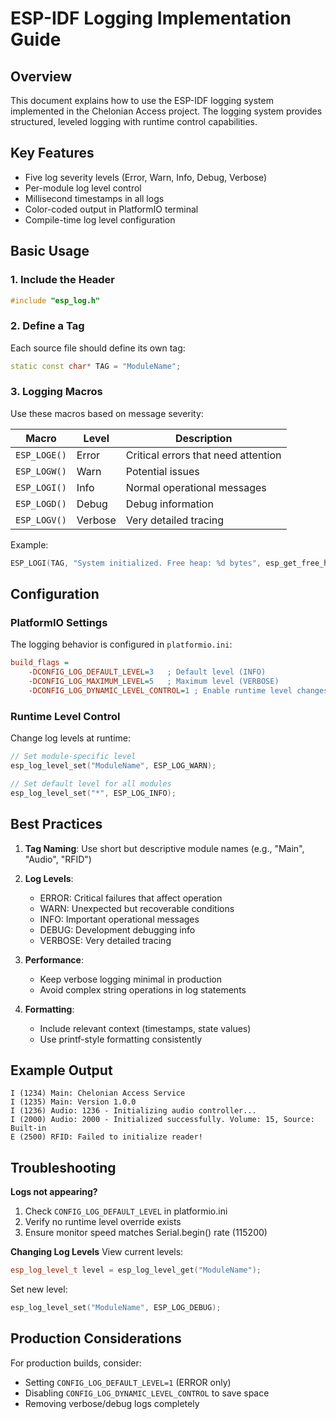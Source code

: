 # ESP-IDF Logging Implementation Guide

## Overview
This document explains how to use the ESP-IDF logging system implemented in the Chelonian Access project. The logging system provides structured, leveled logging with runtime control capabilities.

## Key Features
- Five log severity levels (Error, Warn, Info, Debug, Verbose)
- Per-module log level control
- Millisecond timestamps in all logs
- Color-coded output in PlatformIO terminal
- Compile-time log level configuration

## Basic Usage

### 1. Include the Header
```cpp
#include "esp_log.h"
```

### 2. Define a Tag
Each source file should define its own tag:
```cpp
static const char* TAG = "ModuleName";
```

### 3. Logging Macros
Use these macros based on message severity:

| Macro        | Level  | Description                          |
|--------------|--------|--------------------------------------|
| `ESP_LOGE()` | Error  | Critical errors that need attention  |
| `ESP_LOGW()` | Warn   | Potential issues                     |
| `ESP_LOGI()` | Info   | Normal operational messages          |
| `ESP_LOGD()` | Debug  | Debug information                    |
| `ESP_LOGV()` | Verbose| Very detailed tracing                |

Example:
```cpp
ESP_LOGI(TAG, "System initialized. Free heap: %d bytes", esp_get_free_heap_size());
```

## Configuration

### PlatformIO Settings
The logging behavior is configured in `platformio.ini`:

```ini
build_flags =
    -DCONFIG_LOG_DEFAULT_LEVEL=3   ; Default level (INFO)
    -DCONFIG_LOG_MAXIMUM_LEVEL=5   ; Maximum level (VERBOSE)
    -DCONFIG_LOG_DYNAMIC_LEVEL_CONTROL=1 ; Enable runtime level changes
```

### Runtime Level Control
Change log levels at runtime:
```cpp
// Set module-specific level
esp_log_level_set("ModuleName", ESP_LOG_WARN);

// Set default level for all modules
esp_log_level_set("*", ESP_LOG_INFO);
```

## Best Practices

1. **Tag Naming**: Use short but descriptive module names (e.g., "Main", "Audio", "RFID")

2. **Log Levels**:
   - ERROR: Critical failures that affect operation
   - WARN: Unexpected but recoverable conditions
   - INFO: Important operational messages
   - DEBUG: Development debugging info
   - VERBOSE: Very detailed tracing

3. **Performance**:
   - Keep verbose logging minimal in production
   - Avoid complex string operations in log statements

4. **Formatting**:
   - Include relevant context (timestamps, state values)
   - Use printf-style formatting consistently

## Example Output
```
I (1234) Main: Chelonian Access Service
I (1235) Main: Version 1.0.0
I (1236) Audio: 1236 - Initializing audio controller...
I (2000) Audio: 2000 - Initialized successfully. Volume: 15, Source: Built-in
E (2500) RFID: Failed to initialize reader!
```

## Troubleshooting

**Logs not appearing?**
1. Check `CONFIG_LOG_DEFAULT_LEVEL` in platformio.ini
2. Verify no runtime level override exists
3. Ensure monitor speed matches Serial.begin() rate (115200)

**Changing Log Levels**
View current levels:
```cpp
esp_log_level_t level = esp_log_level_get("ModuleName");
```

Set new level:
```cpp
esp_log_level_set("ModuleName", ESP_LOG_DEBUG);
```

## Production Considerations
For production builds, consider:
- Setting `CONFIG_LOG_DEFAULT_LEVEL=1` (ERROR only)
- Disabling `CONFIG_LOG_DYNAMIC_LEVEL_CONTROL` to save space
- Removing verbose/debug logs completely
